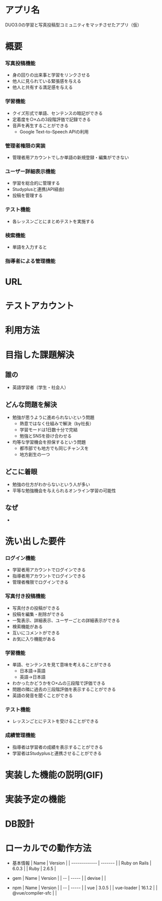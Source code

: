 # アプリ名
DUO3.0の学習と写真投稿型コミュニティをマッチさせたアプリ（仮）

# 概要
### 写真投稿機能
* 身の回りの出来事と学習をリンクさせる
* 他人に見られている緊張感を与える
* 他人と共有する満足感を与える

### 学習機能
* クイズ形式で単語、センテンスの暗記ができる
* 定着度を○×△の3段階評価で記録できる
* 音声を再生することができる
  * Google Text-to-Speech APIの利用

### 管理者権限の実装
* 管理者用アカウントでしか単語の新規登録・編集ができない

### ユーザー詳細表示機能
* 学習を総合的に管理する
* Studyplusと連携(API経由)
* 投稿を管理する

### テスト機能
* 各レッスンごとにまとめテストを実施する

### 検索機能
* 単語を入力すると

### 指導者による管理機能


# URL

# テストアカウント

# 利用方法

# 目指した課題解決
## 誰の
* 英語学習者（学生・社会人）
## どんな問題を解決
* 勉強が思うように進められないという問題
  * 熱意ではなく仕組みで解決（by社長）
  * 学習モードは1日数十分で完結
  * 勉強とSNSを掛け合わせる
* 均等な学習機会を担保するという問題
  * 都市部でも地方でも同じチャンスを
  * 地方創生の一つ

## どこに着眼
* 勉強の仕方がわからないという人が多い
* 平等な勉強機会を与えられるオンライン学習の可能性
## なぜ
* 

# 洗い出した要件
### ログイン機能
* 学習者用アカウントでログインできる
* 指導者用アカウントでログインできる
* 管理者権限でログインできる
### 写真付き投稿機能
* 写真付きの投稿ができる
* 投稿を編集・削除ができる
* 一覧表示、詳細表示、ユーザーごとの詳細表示ができる
* 検索機能がある
* 互いにコメントができる
* お気に入り機能がある
### 学習機能
* 単語、センテンスを見て意味を考えることができる
  * 日本語→英語
  * 英語→日本語
* わかったかどうかを○×△の三段階で評価できる
* 問題の隣に過去の三段階評価を表示することができる
* 英語の発音を聞くことができる
### テスト機能
* レッスンごとにテストを受けることができる
### 成績管理機能
* 指導者は学習者の成績を表示することができる
* 学習者はStudyplusと連携させることができる


# 実装した機能の説明(GIF)

# 実装予定の機能

# DB設計

# ローカルでの動作方法
* 基本情報
| Name          | Version |
| ------------- | ------- |
| Ruby on Rails | 6.0.3   |
| Ruby          | 2.6.5   |

* gem
| Name | Version |
| -- | ----- |
| devise |  |

* npm
| Name | Version |
| -- | ----- |
| vue | 3.0.5 |
| vue-loader | 16.1.2 |
| @vue/compiler-sfc |  |